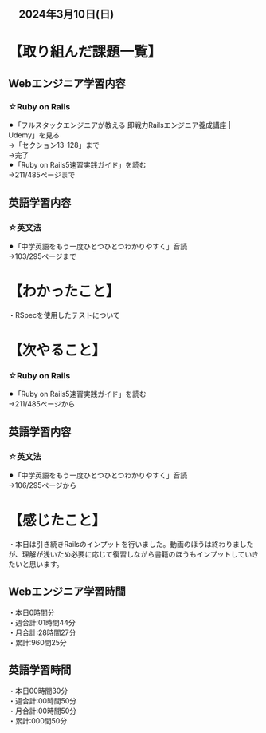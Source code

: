 ## 　2024年3月10日(日)
# 【取り組んだ課題一覧】
## Webエンジニア学習内容
### ☆Ruby on Rails
⚫︎「フルスタックエンジニアが教える 即戦力Railsエンジニア養成講座 | Udemy」を見る<br>
→「セクション13-128」まで<br>
→完了<br>
⚫︎「Ruby on Rails5速習実践ガイド」を読む<br>
→211/485ページまで<br>
## 英語学習内容
### ☆英文法
⚫︎「中学英語をもう一度ひとつひとつわかりやすく」音読<br>
→103/295ページまで<br>
# 【わかったこと】
・RSpecを使用したテストについて<br>
# 【次やること】
### ☆Ruby on Rails
⚫︎「Ruby on Rails5速習実践ガイド」を読む<br>
→211/485ページから<br>
## 英語学習内容
### ☆英文法
⚫︎「中学英語をもう一度ひとつひとつわかりやすく」音読<br>
→106/295ページから<br>
# 【感じたこと】
・本日は引き続きRailsのインプットを行いました。動画のほうは終わりましたが、理解が浅いため必要に応じて復習しながら書籍のほうもインプットしていきたいと思います。<br>
## Webエンジニア学習時間
・本日0時間分<br>
・週合計:01時間44分<br>
・月合計:28時間27分<br>
・累計:960間25分<br>
## 英語学習時間
・本日00時間30分<br>
・週合計:00時間50分<br>
・月合計:00時間50分<br>
・累計:000間50分<br>
